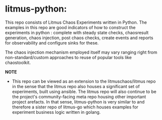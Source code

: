 # litmus-python: 

This repo consists of Litmus Chaos Experiments written in Python. The examples in this repo are good indicators 
of how to construct the experiments in python : complete with steady state checks, chaosresult generation, chaos injection, 
post chaos checks, create events and reports for observability and configure sinks for these. 

The chaos injection mechanism employed itself may vary ranging right from non-standard/custom approaches to reuse of
popular tools like chaostoolkit. 

**NOTE**

- This repo can be viewed as an extension to the litmuschaos/litmus repo in the sense that the litmus repo also houses a significant set of experiments, built using ansible. The litmus repo will also continue to be the project's community-facing meta repo housing other important project arefacts. In that sense, litmus-python is very similar to and therefore a sister repo of litmus-go which houses examples for experiment business logic written in golang. 

